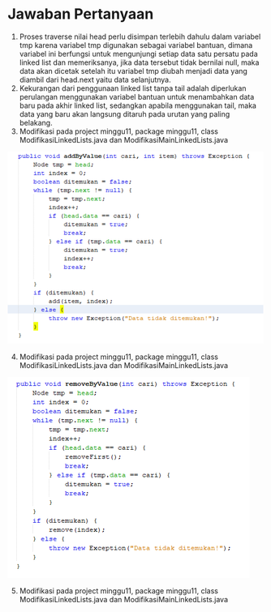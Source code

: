 # Jawaban Pertanyaan

1. Proses traverse nilai head perlu disimpan terlebih dahulu dalam variabel tmp karena variabel tmp digunakan sebagai variabel bantuan, dimana variabel ini berfungsi untuk mengunjungi setiap data satu persatu pada linked list dan memeriksanya, jika data tersebut tidak bernilai null, maka data akan dicetak setelah itu variabel tmp diubah menjadi data yang diambil dari head.next yaitu data selanjutnya.
2. Kekurangan dari penggunaan linked list tanpa tail adalah diperlukan perulangan menggunakan variabel bantuan untuk menambahkan data baru pada akhir linked list, sedangkan apabila menggunakan tail, maka data yang baru akan langsung ditaruh pada urutan yang paling belakang.
3. Modifikasi pada project minggu11, package minggu11, class ModifikasiLinkedLists.java dan ModifikasiMainLinkedLists.java
<img src = 1.png>

4. Modifikasi pada project minggu11, package minggu11, class ModifikasiLinkedLists.java dan ModifikasiMainLinkedLists.java
<img src = 2.png>

5. Modifikasi pada project minggu11, package minggu11, class ModifikasiLinkedLists.java dan ModifikasiMainLinkedLists.java